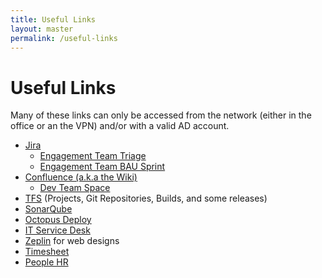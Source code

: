 ```yaml
---
title: Useful Links
layout: master
permalink: /useful-links 
---
```


# Useful Links

Many of these links can only be accessed from the network (either in the office or an the VPN) and/or with a valid AD account.

- [Jira](http://jira.theautonetwork.net)
    - [Engagement Team Triage](http://jira.theautonetwork.net/secure/RapidBoard.jspa?rapidView=118)
    - [Engagement Team BAU Sprint](http://jira.theautonetwork.net/secure/RapidBoard.jspa?rapidView=119)
- [Confluence (a.k.a the Wiki)](http://wiki.theautonetwork.net/dashboard.action#all-updates)
    - [Dev Team Space](http://wiki.theautonetwork.net/display/DT/Development+Team+Home)
- [TFS](http://tfs.theautonetwork.net:8080/tfs/DefaultCollection/_projects) (Projects, Git Repositories, Builds, and some releases)
- [SonarQube](http://tfs.theautonetwork.net:9000/projects)
- [Octopus Deploy](http://octopus.theautonetwork.net/app#/)
- [IT Service Desk](http://jira.theautonetwork.net/servicedesk/customer/portal/1)
- [Zeplin](https://app.zeplin.io/projects) for web designs
- [Timesheet](https://timesheet.theleadagency.com)
- [People HR](https://theleadagency.peoplehr.net)